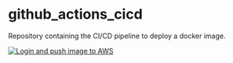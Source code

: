 # github_actions_cicd
Repository containing the CI/CD pipeline to deploy a docker image.

[![Login and push image to AWS](https://github.com/dbaloghten10/github_actions_cicd/actions/workflows/deploy-to-aws.yml/badge.svg?branch=main&event=push)](https://github.com/dbaloghten10/github_actions_cicd/actions/workflows/deploy-to-aws.yml)
